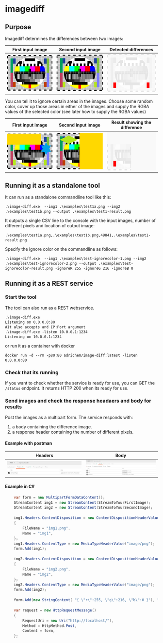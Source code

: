 # imagediff
## Purpose
Imagediff determines the differences between two images:

| First input image  | Second input image | Detected differences |
| ------------- | ------------- |------------- |
| <img src="./examples/test1a.png" width="200">  | <img src="./examples/test1b.png" width="200">  | <img src="./examples/test1-result.png" width="200"> |

You can tell it to ignore certain areas in the images. Choose some random color, cover up those areas in either of the images and supply the RGBA values of the selected color (see later how to supply the RGBA values)

| First input image  | Second input image | Result showing the difference |
| ------------- | ------------- |------------- |
| <img src="./examples/test-ignorecolor-1.png" width="200">  | <img src="./examples/test-ignorecolor-2.png" width="200"> |  <img src="./examples/test-ignorecolor-result.png" width="200"> |

## Running it as a standalone tool
It can run as a standalone commandline tool like this:
```shell
.\image-diff.exe  --img1 .\examples\test1a.png --img2 .\examples\test1b.png --output .\examples\test1-result.png
```
It outputs a single CSV line to the console with the input images, number of different pixels and location of output image:
```csv
.\examples\test1a.png,.\examples\test1b.png,49841,.\examples\test1-result.png
```

Specify the ignore color on the commandline as follows:
```shell
.\image-diff.exe  --img1 .\examples\test-ignorecolor-1.png --img2 .\examples\test-ignorecolor-2.png --output .\examples\test-ignorecolor-result.png -ignoreR 255 -ignoreG 216 -ignoreB 0
```

## Running it as a REST service
### Start the tool
The tool can also run as a REST webservice.
```shell
.\image-diff.exe
Listening on 0.0.0.0:80
#It also accepts and IP:Port argument
.\image-diff.exe -listen 10.0.0.1:1234
Listening on 10.0.0.1:1234
```
or run it as a container with docker
```shell
docker run -d --rm -p80:80 adrichem/image-diff:latest -listen 0.0.0.0:80
```
### Check that its running
If you want to check whether the service is ready for use, you can GET the `/status` endpoint. It returns HTTP 200 when its ready for use. 

### Send images and check the response headaers and body for results
Post the images as a multipart form. The service responds with:
1. a body containing the difference image.
2. a response header containing the number of different pixels.

#### Example with postman

| Headers  | Body | 
| ------------- | ------------- |
| <img src="./examples/postman-headers.PNG" width="600">  | <img src="./examples/postman-body.png" width="600">  |

#### Example in C#
```csharp
	var form = new MultipartFormDataContent();
	StreamContent img1 = new StreamContent(StreamToYourFirstImage);
	StreamContent img2 = new StreamContent(StreamToYourSecondImage);

	img1.Headers.ContentDisposition = new ContentDispositionHeaderValue("form-data")
	{
		FileName = "img1.png",
		Name = "img1",
	};
	img1.Headers.ContentType = new MediaTypeHeaderValue("image/png");
	form.Add(img1);

	img2.Headers.ContentDisposition = new ContentDispositionHeaderValue("form-data")
	{
		FileName = "img2.png",
		Name = "img2",
	};
	img2.Headers.ContentType = new MediaTypeHeaderValue("image/png");
	form.Add(img2);
	
	form.Add(new StringContent( "{ \"r\":255, \"g\":216, \"b\":0 }"), "ignoreColor");

	var request = new HttpRequestMessage()
	{
		RequestUri = new Uri("http://localhost/"),
		Method = HttpMethod.Post,
		Content = form,
	};
```
